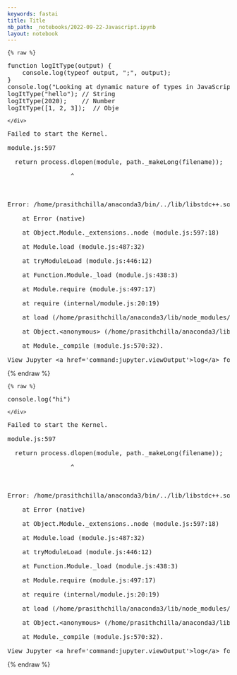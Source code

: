 ```yaml
---
keywords: fastai
title: Title
nb_path: _notebooks/2022-09-22-Javascript.ipynb
layout: notebook
---
```


<!--
#################################################
### THIS FILE WAS AUTOGENERATED! DO NOT EDIT! ###
#################################################
# file to edit: _notebooks/2022-09-22-Javascript.ipynb
-->

<div class="container" id="notebook-container">
        
    {% raw %}
    
<div class="cell border-box-sizing code_cell rendered">
<div class="input">

<div class="inner_cell">
    <div class="input_area">
<div class=" highlight hl-ipython3"><pre><span></span><span class="n">function</span> <span class="n">logItType</span><span class="p">(</span><span class="n">output</span><span class="p">)</span> <span class="p">{</span>
    <span class="n">console</span><span class="o">.</span><span class="n">log</span><span class="p">(</span><span class="n">typeof</span> <span class="n">output</span><span class="p">,</span> <span class="s2">&quot;;&quot;</span><span class="p">,</span> <span class="n">output</span><span class="p">);</span>
<span class="p">}</span>
<span class="n">console</span><span class="o">.</span><span class="n">log</span><span class="p">(</span><span class="s2">&quot;Looking at dynamic nature of types in JavaScript&quot;</span><span class="p">)</span>
<span class="n">logItType</span><span class="p">(</span><span class="s2">&quot;hello&quot;</span><span class="p">);</span> <span class="o">//</span> <span class="n">String</span>
<span class="n">logItType</span><span class="p">(</span><span class="mi">2020</span><span class="p">);</span>    <span class="o">//</span> <span class="n">Number</span>
<span class="n">logItType</span><span class="p">([</span><span class="mi">1</span><span class="p">,</span> <span class="mi">2</span><span class="p">,</span> <span class="mi">3</span><span class="p">]);</span>  <span class="o">//</span> <span class="n">Obje</span>
</pre></div>

    </div>
</div>
</div>

<div class="output_wrapper">
<div class="output">

<div class="output_area">

<div class="output_subarea output_text output_error">
<pre>
<span class="ansi-red-intense-fg ansi-bold">Failed to start the Kernel. 
</span>
<span class="ansi-red-intense-fg ansi-bold">module.js:597
</span>
<span class="ansi-red-intense-fg ansi-bold">  return process.dlopen(module, path._makeLong(filename));
</span>
<span class="ansi-red-intense-fg ansi-bold">                 ^
</span>
<span class="ansi-red-intense-fg ansi-bold">
</span>
<span class="ansi-red-intense-fg ansi-bold">Error: /home/prasithchilla/anaconda3/bin/../lib/libstdc++.so.6: version `GLIBCXX_3.4.29&#39; not found (required by /home/prasithchilla/anaconda3/lib/node_modules/ijavascript/node_modules/zeromq/build/Release/zmq.node)
</span>
<span class="ansi-red-intense-fg ansi-bold">    at Error (native)
</span>
<span class="ansi-red-intense-fg ansi-bold">    at Object.Module._extensions..node (module.js:597:18)
</span>
<span class="ansi-red-intense-fg ansi-bold">    at Module.load (module.js:487:32)
</span>
<span class="ansi-red-intense-fg ansi-bold">    at tryModuleLoad (module.js:446:12)
</span>
<span class="ansi-red-intense-fg ansi-bold">    at Function.Module._load (module.js:438:3)
</span>
<span class="ansi-red-intense-fg ansi-bold">    at Module.require (module.js:497:17)
</span>
<span class="ansi-red-intense-fg ansi-bold">    at require (internal/module.js:20:19)
</span>
<span class="ansi-red-intense-fg ansi-bold">    at load (/home/prasithchilla/anaconda3/lib/node_modules/ijavascript/node_modules/node-gyp-build/index.js:22:10)
</span>
<span class="ansi-red-intense-fg ansi-bold">    at Object.&lt;anonymous&gt; (/home/prasithchilla/anaconda3/lib/node_modules/ijavascript/node_modules/zeromq/binding.js:1:105)
</span>
<span class="ansi-red-intense-fg ansi-bold">    at Module._compile (module.js:570:32). 
</span>
<span class="ansi-red-intense-fg ansi-bold">View Jupyter &lt;a href=&#39;command:jupyter.viewOutput&#39;&gt;log&lt;/a&gt; for further details.</span></pre>
</div>
</div>

</div>
</div>

</div>
    {% endraw %}

    {% raw %}
    
<div class="cell border-box-sizing code_cell rendered">
<div class="input">

<div class="inner_cell">
    <div class="input_area">
<div class=" highlight hl-ipython3"><pre><span></span><span class="n">console</span><span class="o">.</span><span class="n">log</span><span class="p">(</span><span class="s2">&quot;hi&quot;</span><span class="p">)</span>
</pre></div>

    </div>
</div>
</div>

<div class="output_wrapper">
<div class="output">

<div class="output_area">

<div class="output_subarea output_text output_error">
<pre>
<span class="ansi-red-intense-fg ansi-bold">Failed to start the Kernel. 
</span>
<span class="ansi-red-intense-fg ansi-bold">module.js:597
</span>
<span class="ansi-red-intense-fg ansi-bold">  return process.dlopen(module, path._makeLong(filename));
</span>
<span class="ansi-red-intense-fg ansi-bold">                 ^
</span>
<span class="ansi-red-intense-fg ansi-bold">
</span>
<span class="ansi-red-intense-fg ansi-bold">Error: /home/prasithchilla/anaconda3/bin/../lib/libstdc++.so.6: version `GLIBCXX_3.4.29&#39; not found (required by /home/prasithchilla/anaconda3/lib/node_modules/ijavascript/node_modules/zeromq/build/Release/zmq.node)
</span>
<span class="ansi-red-intense-fg ansi-bold">    at Error (native)
</span>
<span class="ansi-red-intense-fg ansi-bold">    at Object.Module._extensions..node (module.js:597:18)
</span>
<span class="ansi-red-intense-fg ansi-bold">    at Module.load (module.js:487:32)
</span>
<span class="ansi-red-intense-fg ansi-bold">    at tryModuleLoad (module.js:446:12)
</span>
<span class="ansi-red-intense-fg ansi-bold">    at Function.Module._load (module.js:438:3)
</span>
<span class="ansi-red-intense-fg ansi-bold">    at Module.require (module.js:497:17)
</span>
<span class="ansi-red-intense-fg ansi-bold">    at require (internal/module.js:20:19)
</span>
<span class="ansi-red-intense-fg ansi-bold">    at load (/home/prasithchilla/anaconda3/lib/node_modules/ijavascript/node_modules/node-gyp-build/index.js:22:10)
</span>
<span class="ansi-red-intense-fg ansi-bold">    at Object.&lt;anonymous&gt; (/home/prasithchilla/anaconda3/lib/node_modules/ijavascript/node_modules/zeromq/binding.js:1:105)
</span>
<span class="ansi-red-intense-fg ansi-bold">    at Module._compile (module.js:570:32). 
</span>
<span class="ansi-red-intense-fg ansi-bold">View Jupyter &lt;a href=&#39;command:jupyter.viewOutput&#39;&gt;log&lt;/a&gt; for further details.</span></pre>
</div>
</div>

</div>
</div>

</div>
    {% endraw %}

</div>
 

